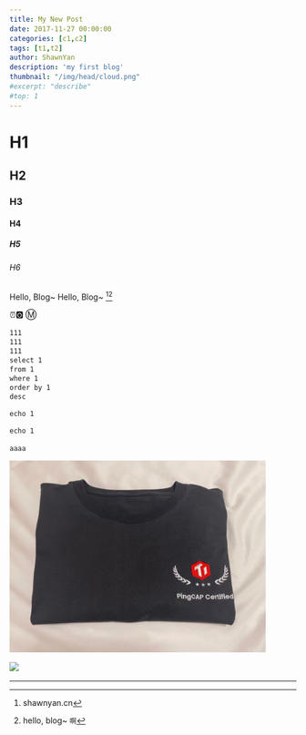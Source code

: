 ```yaml
---
title: My New Post
date: 2017-11-27 00:00:00
categories: [c1,c2]
tags: [t1,t2]
author: ShawnYan
description: 'my first blog'
thumbnail: "/img/head/cloud.png"
#excerpt: "describe"
#top: 1
---
```




# H1

## H2

### H3

#### H4

##### H5

###### H6

Hello, Blog~
Hello, Blog~ [^1][^2]

[^1]: shawnyan.cn

&#x23F0;&#x1f17e;
&#x24c2;

```
111
111
111
select 1
from 1
where 1
order by 1
desc
```

```1c
echo 1
```

```shell
echo 1
```

`aaaa`

<img src="/img/tidb/tidb-t.jpg" width=450px>

![](cover.jpeg)

---

[^2]: hello, blog~ `啊`
